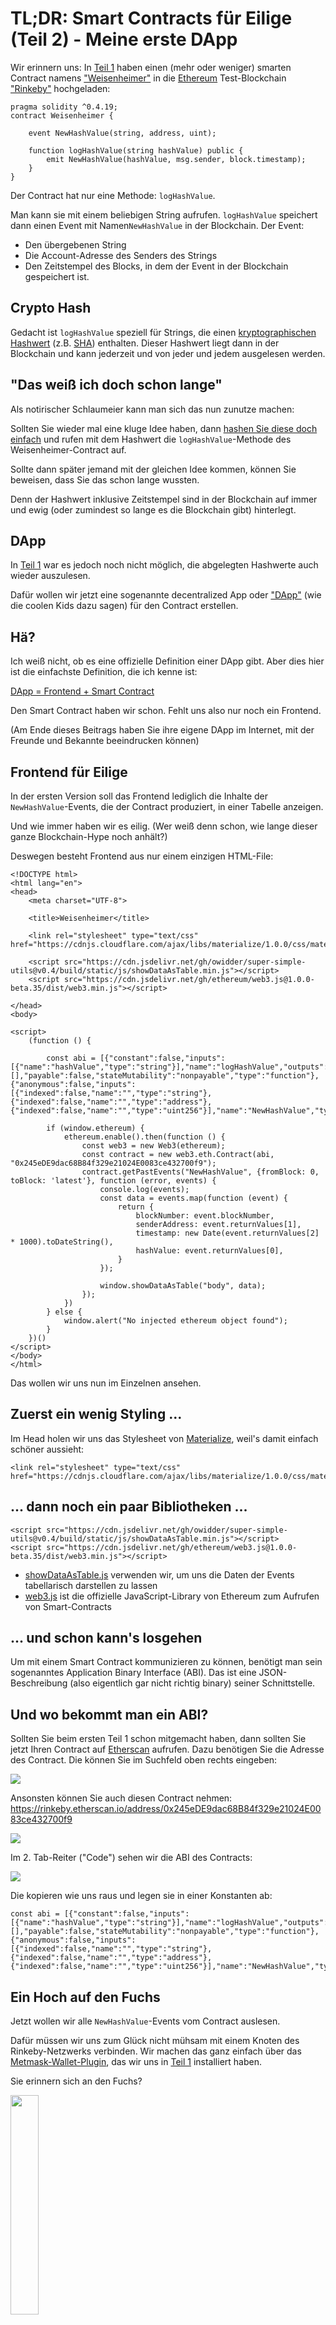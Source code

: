 # TL;DR: Smart Contracts für Eilige (Teil 2) - Meine erste DApp

Wir erinnern uns: In  [Teil 1](https://www.iteratec.de/tech-blog/artikel/news/tldr-smart-contracts-fuer-eilige-teil-1-1/) haben einen (mehr oder weniger) smarten Contract namens ["Weisenheimer"](https://github.com/owidder/iteraBlog/blob/master/weisenheimer/contract/Weisenheimer.sol) in die [Ethereum](https://www.ethereum.org/) Test-Blockchain ["Rinkeby"](https://www.rinkeby.io/#stats) hochgeladen:

    pragma solidity ^0.4.19;
    contract Weisenheimer {

	    event NewHashValue(string, address, uint);

	    function logHashValue(string hashValue) public {    
		    emit NewHashValue(hashValue, msg.sender, block.timestamp);
	    }
    }

Der Contract hat nur eine Methode: `logHashValue`. 

Man kann sie mit einem beliebigen String aufrufen. `logHashValue` speichert dann einen Event mit Namen`NewHashValue` in der Blockchain. Der Event:  
* Den übergebenen String
* Die Account-Adresse des Senders des Strings
* Den Zeitstempel des Blocks, in dem der Event in der Blockchain gespeichert ist.
## Crypto Hash
Gedacht ist `logHashValue` speziell für Strings, die einen [kryptographischen Hashwert](https://simple.wikipedia.org/wiki/Cryptographic_hash_function) (z.B. [SHA](https://en.wikipedia.org/wiki/SHA-2)) enthalten. Dieser Hashwert liegt dann in der Blockchain und kann jederzeit und von jeder und jedem ausgelesen werden. 
## "Das weiß ich doch schon lange"
Als notirischer Schlaumeier kann man sich das nun zunutze machen:

Sollten Sie wieder mal eine kluge Idee haben, dann [hashen Sie diese doch einfach](https://abunchofutils.com/u/computing/sha512-hash-calculator/) und rufen mit dem Hashwert die `logHashValue`-Methode des  Weisenheimer-Contract auf. 

Sollte dann später jemand mit der gleichen Idee kommen, können Sie beweisen, dass Sie das schon lange wussten. 

Denn der Hashwert inklusive Zeitstempel sind in der Blockchain auf immer und ewig (oder zumindest so lange es die Blockchain gibt) hinterlegt.
## DApp
In [Teil 1](https://www.iteratec.de/tech-blog/artikel/news/tldr-smart-contracts-fuer-eilige-teil-1-1/) war es jedoch noch nicht möglich, die abgelegten Hashwerte auch wieder auszulesen.

Dafür wollen wir jetzt eine sogenannte decentralized App oder ["DApp"](https://www.stateofthedapps.com/) (wie die coolen Kids dazu sagen) für den Contract erstellen.
## Hä?
Ich weiß nicht, ob es eine offizielle Definition einer DApp gibt. Aber dies hier ist die einfachste Definition, die ich kenne ist:

[DApp = Frontend + Smart Contract](https://ethereum.stackexchange.com/questions/383/what-is-a-dapp)

Den Smart Contract haben wir schon. Fehlt uns also nur noch ein Frontend.

(Am Ende dieses Beitrags haben Sie ihre eigene DApp im Internet, mit der Freunde und Bekannte beeindrucken können)
## Frontend für Eilige
In der ersten Version soll das Frontend lediglich die Inhalte der `NewHashValue`-Events, die der Contract produziert, in einer Tabelle anzeigen. 

Und wie immer haben wir es eilig. (Wer weiß denn schon, wie lange dieser ganze Blockchain-Hype noch anhält?)

Deswegen besteht Frontend aus nur einem einzigen HTML-File:
```
<!DOCTYPE html>  
<html lang="en">  
<head>  
    <meta charset="UTF-8">  
  
    <title>Weisenheimer</title>  
  
    <link rel="stylesheet" type="text/css" href="https://cdnjs.cloudflare.com/ajax/libs/materialize/1.0.0/css/materialize.min.css">  
  
    <script src="https://cdn.jsdelivr.net/gh/owidder/super-simple-utils@v0.4/build/static/js/showDataAsTable.min.js"></script>  
    <script src="https://cdn.jsdelivr.net/gh/ethereum/web3.js@1.0.0-beta.35/dist/web3.min.js"></script>  
  
</head>  
<body>  
  
<script>  
    (function () {  
  
        const abi = [{"constant":false,"inputs":[{"name":"hashValue","type":"string"}],"name":"logHashValue","outputs":[],"payable":false,"stateMutability":"nonpayable","type":"function"},{"anonymous":false,"inputs":[{"indexed":false,"name":"","type":"string"},{"indexed":false,"name":"","type":"address"},{"indexed":false,"name":"","type":"uint256"}],"name":"NewHashValue","type":"event"}];  
  
        if (window.ethereum) {  
            ethereum.enable().then(function () {  
                const web3 = new Web3(ethereum);  
                const contract = new web3.eth.Contract(abi, "0x245eDE9dac68B84f329e21024E0083ce432700f9");  
                contract.getPastEvents("NewHashValue", {fromBlock: 0, toBlock: 'latest'}, function (error, events) {  
                    console.log(events);  
                    const data = events.map(function (event) {  
                        return {  
                            blockNumber: event.blockNumber,  
                            senderAddress: event.returnValues[1],  
                            timestamp: new Date(event.returnValues[2] * 1000).toDateString(),  
                            hashValue: event.returnValues[0],  
                        }  
                    });  
  
                    window.showDataAsTable("body", data);  
                });  
            })  
        } else {  
            window.alert("No injected ethereum object found");  
        }  
    })()  
</script>  
</body>  
</html>
```
Das wollen wir uns nun im Einzelnen ansehen.
## Zuerst ein wenig Styling ...
Im Head holen wir uns das Stylesheet von [Materialize](https://materializecss.com/), weil's damit einfach schöner aussieht:
```
<link rel="stylesheet" type="text/css" href="https://cdnjs.cloudflare.com/ajax/libs/materialize/1.0.0/css/materialize.min.css">
```
## ... dann noch ein paar Bibliotheken ...
```
<script src="https://cdn.jsdelivr.net/gh/owidder/super-simple-utils@v0.4/build/static/js/showDataAsTable.min.js"></script>
<script src="https://cdn.jsdelivr.net/gh/ethereum/web3.js@1.0.0-beta.35/dist/web3.min.js"></script>  
```
* [showDataAsTable.js](https://github.com/owidder/super-simple-utils/blob/master/src/table/showDataAsTable.ts) verwenden wir, um uns die Daten der Events tabellarisch darstellen zu lassen 
* [web3.js](https://github.com/ethereum/web3.js/) ist die offizielle JavaScript-Library von Ethereum zum Aufrufen von Smart-Contracts
## ... und schon kann's losgehen
Um mit einem Smart Contract kommunizieren zu können, benötigt man sein sogenanntes Application Binary Interface (ABI). Das ist eine JSON-Beschreibung (also eigentlich gar nicht richtig binary) seiner Schnittstelle.
## Und wo bekommt man ein ABI?
Sollten Sie beim ersten Teil 1 schon mitgemacht haben, dann sollten Sie jetzt Ihren Contract auf [Etherscan](https://rinkeby.etherscan.io/) aufrufen. Dazu benötigen Sie die Adresse des Contract. Die können Sie im Suchfeld oben rechts eingeben:

<img src="https://cdn.jsdelivr.net/gh/owidder/blog@ib-20181104-12/iterablog/images/etherscan-search.png"/>

Ansonsten können Sie auch diesen Contract nehmen:
https://rinkeby.etherscan.io/address/0x245eDE9dac68B84f329e21024E0083ce432700f9

<img src="https://cdn.jsdelivr.net/gh/owidder/blog@ib-20181103-02/iterablog/images/etherscan-contract-3.png"/>

Im 2. Tab-Reiter ("Code") sehen wir die ABI des Contracts:

<img src="https://cdn.jsdelivr.net/gh/owidder/blog@ib-20181103-03/iterablog/images/contract-abi.png"/>

Die kopieren wie uns raus und legen sie in einer Konstanten ab:
```
const abi = [{"constant":false,"inputs":[{"name":"hashValue","type":"string"}],"name":"logHashValue","outputs":[],"payable":false,"stateMutability":"nonpayable","type":"function"},{"anonymous":false,"inputs":[{"indexed":false,"name":"","type":"string"},{"indexed":false,"name":"","type":"address"},{"indexed":false,"name":"","type":"uint256"}],"name":"NewHashValue","type":"event"}];
```
## Ein Hoch auf den Fuchs
Jetzt wollen wir alle `NewHashValue`-Events vom Contract auslesen. 

Dafür müssen wir uns zum Glück nicht mühsam mit einem Knoten des Rinkeby-Netzwerks verbinden. Wir machen das ganz einfach über das [Metmask-Wallet-Plugin](https://metamask.io/), das wir uns in [Teil 1](https://www.iteratec.de/tech-blog/artikel/news/tldr-smart-contracts-fuer-eilige-teil-1-1/) installiert haben. 

Sie erinnern sich an den Fuchs?

<img src="https://cdn.jsdelivr.net/gh/owidder/blog@ib-20181103-04/iterablog/images/metamask-fox.png" width="30%"/>

Wenn das Metamask-Plugin aktiv ist, bekommt jede Website ein Object mit Namen `ethereum` injected:
``` 
if (window.ethereum) {
...
} else {  
    window.alert("No injected ethereum object found");  
}
```
(Sollten Sie das Plugin schon länger installiert haben, müssen Sie es gegebenenfalls aktualisieren. Hier hat sich in letzter Zeit einiges geändert)
An  `ethereum` müssen wir zunächst die `enable()`-Methode aufrufen. 
```
ethereum.enable()
```
An dieser Stelle kann sich ein Metamask-Dialog öffnen, in dem der Benutzer um Erlaubnis gefragt wird (ist bei mir bis jetzt aber noch nie passiert). 

`enable()` ist asynchron und gibt ein [JavaScript-Promise](https://developer.mozilla.org/en-US/docs/Web/JavaScript/Reference/Global_Objects/Promise) zurück. 

An dem zurückgegebenen Promise rufen wir wiederum die `then()`-Methode auf, der wir eine Callback-Function übergeben:
```
ethereum.enable().then(function () {
...
})
```
 Sobald das Promise [resolved](https://developer.mozilla.org/en-US/docs/Web/JavaScript/Reference/Global_Objects/Promise/resolve), wird also der folgende Code in der Function ausgeführt:
 ```
 const web3 = new Web3(ethereum);  
const contract = new web3.eth.Contract(abi, "0x245eDE9dac68B84f329e21024E0083ce432700f9");  
contract.getPastEvents("NewHashValue", {fromBlock: 0, toBlock: 'latest'}, function (error, events) {  
    console.log(events);  
    const data = events.map(function (event) {  
        return {  
            sender: event.returnValues[1],  
            blockno: event.blockNumber,  
            timestamp: new Date(event.returnValues[2] * 1000).toDateString(),  
            hashvalue: event.returnValues[0],  
        }  
    });  
  
    window.showDataAsTable("body", data);
   });
 ```
## Nix geht ohne Web3
Will man sich über JavaScript mit einem Ethereum-Contract unterhalten, geht eigenlicht nichts an [Web3](https://github.com/ethereum/web3.js/) vorbei. Es ist die offizielle JavaScript-API von der [Ethereum-Foundation](https://www.ethereum.org/foundation).
Darum nutzen auch wir sie und erzeugen uns nun ein `web3`-Object:
```
const web3 = new Web3(ethereum);
``` 
Über `web3` bekommen wir wiederum ein Proxy-Object für unseren Contract. Dafür müssen wir ABI und Adresse des Contracts übergeben:
```
const contract = new web3.eth.Contract(abi, "0x245eDE9dac68B84f329e21024E0083ce432700f9");
```
Die Adresse müssen Sie ggf. gegen die Adresse ihres Contracts austauschen.

Mit diesem Proxy-Object können wir nun endlich unseren Contract aufrufen, um alle Events vom Typ `NewHashValue` zu bekommen. 

Auch Dieser Aufruf ist asynchron. Aber anders als bei `ethereum.enable()` bekommen wir aber kein Promise zurück. Statt dessen müssen wir ein  Callback-Function gleich mit übergeben: 
```
contract.getPastEvents("NewHashValue", {fromBlock: 0, toBlock: 'latest'}, function (error, events) {
...
})
```
Sobald die Events da sind, wird diese Callback-Function aufgerufen.
## Ein Event von innen
In der Callback-Function geben wir als erstes die Events auf der Console aus:
```
console.log(events);
``` 
Dann wollen wir uns mal einen davon ansehen (in der Developer-Console):

<img src="https://cdn.jsdelivr.net/gh/owidder/blog@ib-20181103-06/iterablog/images/event.png"/>

 * Die Nummer des Blocks liegt im Attribut `blockNumber`
 * Der Hashwert selbst liegt in `returnValues[0]`
 * Die Account-Adresse des Senders des Hashwertes liegt in `returnValues[1]`
 * Der Zeitstempel (Sekunden seit 01.01.1970) des Blocks liegt in `returnValues[2]`

Jetzt müssen wir uns nur noch die Events in Objekte mit den Attributen `blockNumber`, `hashValue`, `senderAddress` und `timestamp` umwandeln und diese per  [`showDataAsTable()`](https://github.com/owidder/super-simple-utils/blob/master/src/table/showDataAsTable.ts) anzeigen lassen:
```
const data = events.map(function (event) {  
    return {  
        blockNumber: event.blockNumber,  
        senderAddress: event.returnValues[1],  
        timestamp: new Date(event.returnValues[2] * 1000).toDateString(),  
        hashValue: event.returnValues[0],  
    }  
});  
  
window.showDataAsTable("body", data);
```
## Wow!!!
Sieht dann so aus:

<img src="https://cdn.jsdelivr.net/gh/owidder/blog@ib-20181103-08/iterablog/images/weisenheimer-02.png"/>

Naja. Schön geht anders. Tut aber.

Ansehen können Sie sich das ganze hier: [https://owidder.github.io/iteraBlog/html/weisenheimer.html](https://owidder.github.io/iteraBlog/html/weisenheimer.html)

Funktioniert aber nur, wenn Sie das [Metamask-Plugin](https://metamask.io/) installiert haben. Denn die Kommunikation mit dem Contract läuft über dieses Plugin.

Und da sich der Contract im [Rinkeby Testnetzwerk]((https://www.rinkeby.io/#stats)) befindet, müssen Sie auch noch sicherstellen, dass Rinkeby in dem Plugin ausgewählt ist:

<img src="https://cdn.jsdelivr.net/gh/owidder/blog@ib-20181103-05/iterablog/images/metameask-rinkeby.png" width="50%"/>

## Die eigene DApp
Wollen Sie Ihre Bekannten mit einer eigene DApp beeindrucken? 

Nicht leichter als das. Contract und Frontend haben wir ja jetzt. Bleibt nur noch die Frage, wie wir das Frontend im Internet veröffentlichen. 

Und wie immer haben wir es eilig.
## Github Pages
Am Schnellsten und auch noch kostenlos geht das mit [GitHub Pages](https://pages.github.com/).

Dazu brauchen wir nur 6 Schritte
## 1. Anmelden
Melden Sie sich bei [GitHub](https://github.com/) an, falls Sie dort noch kein Konto haben:

<img src="https://cdn.jsdelivr.net/gh/owidder/blog@ib-20181104-01/iterablog/images/sign-up-github.png"/>

## 2. Repository erstellen
Wenn Sie angemeldet sind, können Sie über den "New Repository"-Button

<img src="https://cdn.jsdelivr.net/gh/owidder/blog@ib-20181104-02/iterablog/images/new-repo.png"/>

ein [neues Repository erstellen](https://github.com/new) (z.B. mit dem Namen "weisenheimer"):

<img src="https://cdn.jsdelivr.net/gh/owidder/blog@ib-20181104-01/iterablog/images/create-repo.png"/>

Achtung: Wichtig ist, dass der Haken bei "Initialize this repository with a README" gesetzt ist.

## 3. Branch erstellen
Sobald das Repository erstellt ist, können Sie über das Dropdown-Menü "Branch: Master"

<img src="https://cdn.jsdelivr.net/gh/owidder/blog@ib-20181104-11/iterablog/images/branch-dropdown.png"/>
 
 einen neuen Branch mit Namen "gh-pages" erstellen:

<img src="https://cdn.jsdelivr.net/gh/owidder/blog@ib-20181104-03/iterablog/images/create-branch.png"/>

Achtung: Der Name ist wichtig und muss genau so lauten.

## 4. Default-Branch setzen
Über den Tab-Reiter "Settings" und die Auswahl "Branches" auf der linken Seite 

<img src="https://cdn.jsdelivr.net/gh/owidder/blog@ib-20181104-04/iterablog/images/set-default-branch.png"/>

können Sie den Default-Branch auf den neuen Branch "gh-pages" setzen:

<img src="https://cdn.jsdelivr.net/gh/owidder/blog@ib-20181104-05/iterablog/images/set-default-branch-2.png"/>

Selbstverständlich [wissen wir, was wir tun](https://de.wikipedia.org/wiki/%E2%80%A6_denn_sie_wissen_nicht,_was_sie_tun):

<img src="https://cdn.jsdelivr.net/gh/owidder/blog@ib-20181104-06/iterablog/images/i-understand.png"/>


## 5. HTML-File erstellen
So nun, müssen wir nur noch das HTML-File von oben erstellen. 
Dazu gehen wieder zurück zu dem Tab-Reiter "Code" und klicken auf den "Create new file"-Button:

<img src="https://cdn.jsdelivr.net/gh/owidder/blog@ib-20181104-08/iterablog/images/create-new-file-button.png"/>

In die große Textarea kopieren Sie den HTML-Code von oben (Sie können ihn sich von [hier](https://raw.githubusercontent.com/owidder/iteraBlog/gh-pages/html/weisenheimer.html) kopieren. Dabei müssen Sie ggf. die Adresse des Contracts in Zeile 24 anpassen.)

Als Name geben Sie "index.html" ein:

<img src="https://cdn.jsdelivr.net/gh/owidder/blog@ib-20181104-08/iterablog/images/create-file.png"/>

Ganz unten klicken Sie den "Commit new file"-Button

<img src="https://cdn.jsdelivr.net/gh/owidder/blog@ib-20181104-08/iterablog/images/commit-new-file.png"/>

Achtung: Die Checkbox "Commit directly to the `gh-pages` branch" muss ausgewählt sein.

## 6. Fertig
Das war's eigentlich schon. Jetzt müssen Sie nur noch einmal im Tab-Reiter "Settings" nach unten scrollen bis zum Abschnitt GitHub-Pages

<img src="https://cdn.jsdelivr.net/gh/owidder/blog@ib-20181104-08/iterablog/images/gh-pages.png"/>

Wenn Sie jetzt auf den Link in dem blauen Kasten klicken, sehen Sie ihre Dapp:

<img src="https://cdn.jsdelivr.net/gh/owidder/blog@ib-20181104-09/iterablog/images/part2-final.png"/>

Sie funktioniert allerdings nur, wenn Sie das [Metamask-Plugin](https://metamask.io/) installiert haben und im Plugin das Rinkeby-Testnetzwerk ausgewählt ist:

<img src="https://cdn.jsdelivr.net/gh/owidder/blog@ib-20181104-10/iterablog/images/metamask-rinkeby-02.png"/>

## Tschüüüs
Vielen Dank und bis zum nächsten Mal. Dann werden wir die Dapp weiter ausbauen.


<!--stackedit_data:
eyJoaXN0b3J5IjpbLTgxNzYzODk0MiwtMTMyMDA5MDgzOCwtND
A4NTM3MDc3LDU1ODUzNTIsLTEyMzQzOTA0MDYsLTEwMTk1Nzgw
MzAsODMxOTI1NzMxLDcxODE4NTA2OCwtNjkwMDk2MTg2LC0xMz
kzNDQ5MTc5LC0xMjM0MzMzNjkxLC0yMDgxOTY5NTcwLC0zNDAy
MDA4MCwtNzA0NDUzMTc5LDE0NjY1ODY0NTgsLTEzMjQwNjIwMT
UsLTE0MTAzNTUwMzgsMTI1NzIyODE5NiwtMTE0ODk4ODY3XX0=

-->